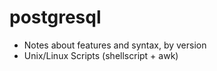 # postgresql

- Notes about features and syntax, by version
- Unix/Linux Scripts (shellscript + awk)
